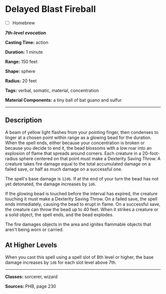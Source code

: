 # Delayed Blast Fireball

- [ ] Homebrew

***7th-level evocation***

**Casting Time:** action

**Duration:** 1 minute

**Range:** 150 feet

**Shape:** sphere

**Radius:** 20 feet

**Tags:** verbal, somatic, material, concentration

**Material Components:** a tiny ball of bat guano and sulfur

---

## Description
A beam of yellow light flashes from your pointing finger, then condenses to linger at a chosen point within range as a glowing bead for the duration.
When the spell ends, either because your concentration is broken or because you decide to end it, the bead blossoms with a low roar into an explosion of flame that spreads around corners.
Each creature in a 20-foot-radius sphere centered on that point must make a Dexterity Saving Throw.
A creature takes fire damage equal to the total accumulated damage on a failed save, or half as much damage on a successful one.

The spell's base damage is `12d6`.
If at the end of your turn the bead has not yet detonated, the damage increases by `1d6`.

If the glowing bead is touched before the interval has expired, the creature touching it must make a Dexterity Saving Throw.
On a failed save, the spell ends immediately, causing the bead to erupt in flame.
On a successful save, the creature can throw the bead up to 40 feet.
When it strikes a creature or a solid object, the spell ends, and the bead explodes.

The fire damages objects in the area and ignites flammable objects that aren't being worn or carried.

## At Higher Levels
When you cast this spell using a spell slot of 8th level or higher, the base damage increases by `1d6` for each slot level above 7th.

---

**Classes:** sorcerer, wizard

**Sources:** PHB, page 230
